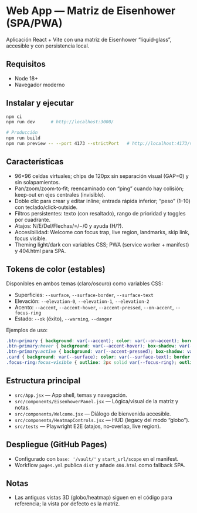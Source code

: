 # Web App — Matriz de Eisenhower (SPA/PWA)

Aplicación React + Vite con una matriz de Eisenhower “liquid‑glass”, accesible y con persistencia local.

## Requisitos
- Node 18+
- Navegador moderno

## Instalar y ejecutar
```bash
npm ci
npm run dev      # http://localhost:3000/

# Producción
npm run build
npm run preview -- --port 4173 --strictPort   # http://localhost:4173/vault/
```

## Características
- 96×96 celdas virtuales; chips de 120px sin separación visual (GAP=0) y sin solapamientos.
- Pan/zoom/zoom‑to‑fit; reencaminado con “ping” cuando hay colisión; keep‑out en ejes centrales (invisible).
- Doble clic para crear y editar inline; entrada rápida inferior; “peso” (1–10) con teclado/click‑outside.
- Filtros persistentes: texto (con resaltado), rango de prioridad y toggles por cuadrante.
- Atajos: N/E/Del/Flechas/=/−/0 y ayuda (H/?).
- Accesibilidad: Welcome con focus trap, live region, landmarks, skip link, focus visible.
- Theming light/dark con variables CSS; PWA (service worker + manifest) y 404.html para SPA.

## Tokens de color (estables)
Disponibles en ambos temas (claro/oscuro) como variables CSS:
- Superficies: `--surface`, `--surface-border`, `--surface-text`
- Elevación: `--elevation-0`, `--elevation-1`, `--elevation-2`
- Acento: `--accent`, `--accent-hover`, `--accent-pressed`, `--on-accent`, `--focus-ring`
- Estado: `--ok` (éxito), `--warning`, `--danger`

Ejemplos de uso:
```css
.btn-primary { background: var(--accent); color: var(--on-accent); border: none; }
.btn-primary:hover { background: var(--accent-hover); box-shadow: var(--elevation-1); }
.btn-primary:active { background: var(--accent-pressed); box-shadow: var(--elevation-2); }
.card { background: var(--surface); color: var(--surface-text); border: 1px solid var(--surface-border); }
.focus-ring:focus-visible { outline: 2px solid var(--focus-ring); outline-offset: 2px; }
```

## Estructura principal
- `src/App.jsx` — App shell, temas y navegación.
- `src/components/EisenhowerPanel.jsx` — Lógica/visual de la matriz y notas.
- `src/components/Welcome.jsx` — Diálogo de bienvenida accesible.
- `src/components/HeatmapControls.jsx` — HUD (legacy del modo “globo”).
- `src/tests` — Playwright E2E (atajos, no‑overlap, live region).

## Despliegue (GitHub Pages)
- Configurado con `base: '/vault/'` y `start_url/scope` en el manifest.
- Workflow `pages.yml` publica `dist` y añade `404.html` como fallback SPA.

## Notas
- Las antiguas vistas 3D (globo/heatmap) siguen en el código para referencia; la vista por defecto es la matriz.
